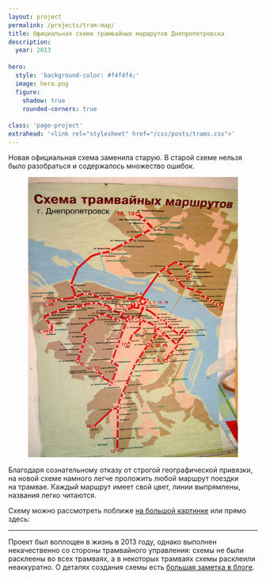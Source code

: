 ```yaml
---
layout: project
permalink: /projects/tram-map/
title: Официальная схема трамвайных маршрутов Днепропетровска
description:
  year: 2013

hero:
  style: 'background-color: #f4f4f4;'
  image: hero.png
  figure:
    shadow: true
    rounded-corners: true

class: 'page-project'
extrahead: '<link rel="stylesheet" href="/css/posts/trams.css">'
---
```


Новая официальная схема заменила старую. В старой схеме нельзя было разобраться и содержалось множество ошибок.

<figure>
  <img src="/i/projects/tram-map/old-map.jpg" alt="Старая схема трамвайных маршрутов">
</figure>

Благодаря сознательному отказу от строгой географической привязки, на новой схеме намного легче проложить любой маршрут поездки на трамвае. Каждый маршрут имеет свой цвет, линии выпрямлены, названия легко читаются.

Схему можно рассмотреть поближе [на большой картинке](/i/trams/trams-hi-res.png) или прямо здесь:

<script src="/js/draggable_background.js"></script>
<script>
  $(document).ready(function(){
    $('.trams-preview').backgroundDraggable();
  });
</script>

<div class="trams-preview"></div>

* * *

Проект был воплощен в жизнь в 2013 году, однако выполнен некачественно со стороны трамвайного управления: схемы не были расклеены во всех трамваях, а в некоторых трамваях схемы расклеили неаккуратно. О деталях создания схемы есть [большая заметка в блоге](/blog/map-story/).
